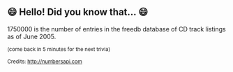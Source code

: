 ## :smile: Hello! Did you know that... :smile:
1750000 is the number of entries in the freedb database of CD track listings as of June 2005.

<sup>(come back in 5 minutes for the next trivia)</sup>


<sup>Credits: http://numbersapi.com</sup>
